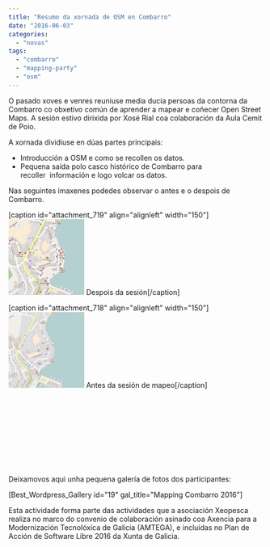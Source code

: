 ```yaml
---
title: "Resumo da xornada de OSM en Combarro"
date: "2016-06-03"
categories: 
  - "novas"
tags: 
  - "combarro"
  - "mapping-party"
  - "osm"
---
```


O pasado xoves e venres reuniuse media ducia persoas da contorna da Combarro co obxetivo común de aprender a mapear e coñecer Open Street Maps. A sesión estivo dirixida por Xosé Rial coa colaboración da Aula Cemit de Poio.

A xornada dividiuse en dúas partes principais:

- Introducción a OSM e como se recollen os datos.
- Pequena saída polo casco histórico de Combarro para recoller  información e logo volcar os datos.

Nas seguintes imaxenes podedes observar o antes e o despois de Combarro.

\[caption id="attachment\_719" align="alignleft" width="150"\][![Despois da sesión](images/despois_osm-150x150.png)](http://xeopesca.com/wp-content/uploads/2016/06/despois_osm.png) Despois da sesión\[/caption\]

\[caption id="attachment\_718" align="alignleft" width="150"\][![combarro_antes](images/combarro_antes-150x150.png)](http://xeopesca.com/wp-content/uploads/2016/06/combarro_antes.png) Antes da sesión de mapeo\[/caption\]

 

 

 

 

 

Deixamovos aqui unha pequena galería de fotos dos participantes:

\[Best\_Wordpress\_Gallery id="19" gal\_title="Mapping Combarro 2016"\]

Esta actividade forma parte das actividades que a asociación Xeopesca realiza no marco do convenio de colaboración asinado coa Axencia para a Modernización Tecnolóxica de Galicia (AMTEGA), e incluídas no Plan de Acción de Software Libre 2016 da Xunta de Galicia.
